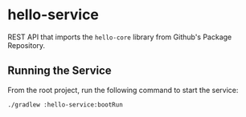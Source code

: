 # hello-service
REST API that imports the `hello-core` library from Github's Package Repository.

## Running the Service
From the root project, run the following command to start the service:

    ./gradlew :hello-service:bootRun